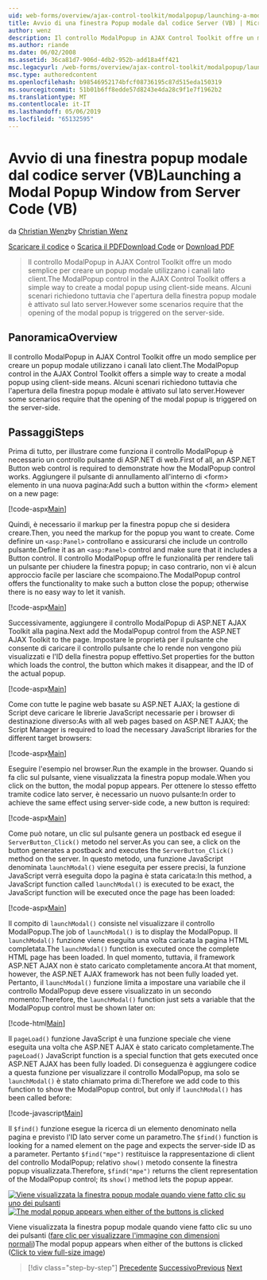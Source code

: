 ```yaml
---
uid: web-forms/overview/ajax-control-toolkit/modalpopup/launching-a-modal-popup-window-from-server-code-vb
title: Avvio di una finestra Popup modale dal codice Server (VB) | Microsoft Docs
author: wenz
description: Il controllo ModalPopup in AJAX Control Toolkit offre un modo semplice per creare un popup modale utilizzano i canali lato client. Tuttavia alcuni scenari richiedono che t...
ms.author: riande
ms.date: 06/02/2008
ms.assetid: 36ca81d7-906d-4db2-952b-add18a4ff421
msc.legacyurl: /web-forms/overview/ajax-control-toolkit/modalpopup/launching-a-modal-popup-window-from-server-code-vb
msc.type: authoredcontent
ms.openlocfilehash: b98546952174bfcf08736195c87d515eda150319
ms.sourcegitcommit: 51b01b6ff8edde57d8243e4da28c9f1e7f1962b2
ms.translationtype: MT
ms.contentlocale: it-IT
ms.lasthandoff: 05/06/2019
ms.locfileid: "65132595"
---
```

# <a name="launching-a-modal-popup-window-from-server-code-vb"></a><span data-ttu-id="02f90-104">Avvio di una finestra popup modale dal codice server (VB)</span><span class="sxs-lookup"><span data-stu-id="02f90-104">Launching a Modal Popup Window from Server Code (VB)</span></span>

<span data-ttu-id="02f90-105">da [Christian Wenz](https://github.com/wenz)</span><span class="sxs-lookup"><span data-stu-id="02f90-105">by [Christian Wenz](https://github.com/wenz)</span></span>

<span data-ttu-id="02f90-106">[Scaricare il codice](http://download.microsoft.com/download/2/4/0/24052038-f942-4336-905b-b60ae56f0dd5/ModalPopup1.vb.zip) o [Scarica il PDF](http://download.microsoft.com/download/b/6/a/b6ae89ee-df69-4c87-9bfb-ad1eb2b23373/modalpopup1VB.pdf)</span><span class="sxs-lookup"><span data-stu-id="02f90-106">[Download Code](http://download.microsoft.com/download/2/4/0/24052038-f942-4336-905b-b60ae56f0dd5/ModalPopup1.vb.zip) or [Download PDF](http://download.microsoft.com/download/b/6/a/b6ae89ee-df69-4c87-9bfb-ad1eb2b23373/modalpopup1VB.pdf)</span></span>

> <span data-ttu-id="02f90-107">Il controllo ModalPopup in AJAX Control Toolkit offre un modo semplice per creare un popup modale utilizzano i canali lato client.</span><span class="sxs-lookup"><span data-stu-id="02f90-107">The ModalPopup control in the AJAX Control Toolkit offers a simple way to create a modal popup using client-side means.</span></span> <span data-ttu-id="02f90-108">Alcuni scenari richiedono tuttavia che l'apertura della finestra popup modale è attivato sul lato server.</span><span class="sxs-lookup"><span data-stu-id="02f90-108">However some scenarios require that the opening of the modal popup is triggered on the server-side.</span></span>

## <a name="overview"></a><span data-ttu-id="02f90-109">Panoramica</span><span class="sxs-lookup"><span data-stu-id="02f90-109">Overview</span></span>

<span data-ttu-id="02f90-110">Il controllo ModalPopup in AJAX Control Toolkit offre un modo semplice per creare un popup modale utilizzano i canali lato client.</span><span class="sxs-lookup"><span data-stu-id="02f90-110">The ModalPopup control in the AJAX Control Toolkit offers a simple way to create a modal popup using client-side means.</span></span> <span data-ttu-id="02f90-111">Alcuni scenari richiedono tuttavia che l'apertura della finestra popup modale è attivato sul lato server.</span><span class="sxs-lookup"><span data-stu-id="02f90-111">However some scenarios require that the opening of the modal popup is triggered on the server-side.</span></span>

## <a name="steps"></a><span data-ttu-id="02f90-112">Passaggi</span><span class="sxs-lookup"><span data-stu-id="02f90-112">Steps</span></span>

<span data-ttu-id="02f90-113">Prima di tutto, per illustrare come funziona il controllo ModalPopup è necessario un controllo pulsante di ASP.NET di web.</span><span class="sxs-lookup"><span data-stu-id="02f90-113">First of all, an ASP.NET Button web control is required to demonstrate how the ModalPopup control works.</span></span> <span data-ttu-id="02f90-114">Aggiungere il pulsante di annullamento all'interno di &lt;form&gt; elemento in una nuova pagina:</span><span class="sxs-lookup"><span data-stu-id="02f90-114">Add such a button within the &lt;form&gt; element on a new page:</span></span>

[!code-aspx[Main](launching-a-modal-popup-window-from-server-code-vb/samples/sample1.aspx)]

<span data-ttu-id="02f90-115">Quindi, è necessario il markup per la finestra popup che si desidera creare.</span><span class="sxs-lookup"><span data-stu-id="02f90-115">Then, you need the markup for the popup you want to create.</span></span> <span data-ttu-id="02f90-116">Come definire un `<asp:Panel>` controllano e assicurarsi che include un controllo pulsante.</span><span class="sxs-lookup"><span data-stu-id="02f90-116">Define it as an `<asp:Panel>` control and make sure that it includes a Button control.</span></span> <span data-ttu-id="02f90-117">Il controllo ModalPopup offre le funzionalità per rendere tali un pulsante per chiudere la finestra popup; in caso contrario, non vi è alcun approccio facile per lasciare che scompaiono.</span><span class="sxs-lookup"><span data-stu-id="02f90-117">The ModalPopup control offers the functionality to make such a button close the popup; otherwise there is no easy way to let it vanish.</span></span>

[!code-aspx[Main](launching-a-modal-popup-window-from-server-code-vb/samples/sample2.aspx)]

<span data-ttu-id="02f90-118">Successivamente, aggiungere il controllo ModalPopup di ASP.NET AJAX Toolkit alla pagina.</span><span class="sxs-lookup"><span data-stu-id="02f90-118">Next add the ModalPopup control from the ASP.NET AJAX Toolkit to the page.</span></span> <span data-ttu-id="02f90-119">Impostare le proprietà per il pulsante che consente di caricare il controllo pulsante che lo rende non vengono più visualizzati e l'ID della finestra popup effettivo.</span><span class="sxs-lookup"><span data-stu-id="02f90-119">Set properties for the button which loads the control, the button which makes it disappear, and the ID of the actual popup.</span></span>

[!code-aspx[Main](launching-a-modal-popup-window-from-server-code-vb/samples/sample3.aspx)]

<span data-ttu-id="02f90-120">Come con tutte le pagine web basate su ASP.NET AJAX; la gestione di Script deve caricare le librerie JavaScript necessarie per i browser di destinazione diverso:</span><span class="sxs-lookup"><span data-stu-id="02f90-120">As with all web pages based on ASP.NET AJAX; the Script Manager is required to load the necessary JavaScript libraries for the different target browsers:</span></span>

[!code-aspx[Main](launching-a-modal-popup-window-from-server-code-vb/samples/sample4.aspx)]

<span data-ttu-id="02f90-121">Eseguire l'esempio nel browser.</span><span class="sxs-lookup"><span data-stu-id="02f90-121">Run the example in the browser.</span></span> <span data-ttu-id="02f90-122">Quando si fa clic sul pulsante, viene visualizzata la finestra popup modale.</span><span class="sxs-lookup"><span data-stu-id="02f90-122">When you click on the button, the modal popup appears.</span></span> <span data-ttu-id="02f90-123">Per ottenere lo stesso effetto tramite codice lato server, è necessario un nuovo pulsante:</span><span class="sxs-lookup"><span data-stu-id="02f90-123">In order to achieve the same effect using server-side code, a new button is required:</span></span>

[!code-aspx[Main](launching-a-modal-popup-window-from-server-code-vb/samples/sample5.aspx)]

<span data-ttu-id="02f90-124">Come può notare, un clic sul pulsante genera un postback ed esegue il `ServerButton_Click()` metodo nel server.</span><span class="sxs-lookup"><span data-stu-id="02f90-124">As you can see, a click on the button generates a postback and executes the `ServerButton_Click()` method on the server.</span></span> <span data-ttu-id="02f90-125">In questo metodo, una funzione JavaScript denominata `launchModal()` viene eseguita per essere precisi, la funzione JavaScript verrà eseguita dopo la pagina è stata caricata:</span><span class="sxs-lookup"><span data-stu-id="02f90-125">In this method, a JavaScript function called `launchModal()` is executed to be exact, the JavaScript function will be executed once the page has been loaded:</span></span>

[!code-aspx[Main](launching-a-modal-popup-window-from-server-code-vb/samples/sample6.aspx)]

<span data-ttu-id="02f90-126">Il compito di `launchModal()` consiste nel visualizzare il controllo ModalPopup.</span><span class="sxs-lookup"><span data-stu-id="02f90-126">The job of `launchModal()` is to display the ModalPopup.</span></span> <span data-ttu-id="02f90-127">Il `launchModal()` funzione viene eseguita una volta caricata la pagina HTML completata.</span><span class="sxs-lookup"><span data-stu-id="02f90-127">The `launchModal()` function is executed once the complete HTML page has been loaded.</span></span> <span data-ttu-id="02f90-128">In quel momento, tuttavia, il framework ASP.NET AJAX non è stato caricato completamente ancora.</span><span class="sxs-lookup"><span data-stu-id="02f90-128">At that moment, however, the ASP.NET AJAX framework has not been fully loaded yet.</span></span> <span data-ttu-id="02f90-129">Pertanto, il `launchModal()` funzione limita a impostare una variabile che il controllo ModalPopup deve essere visualizzato in un secondo momento:</span><span class="sxs-lookup"><span data-stu-id="02f90-129">Therefore, the `launchModal()` function just sets a variable that the ModalPopup control must be shown later on:</span></span>

[!code-html[Main](launching-a-modal-popup-window-from-server-code-vb/samples/sample7.html)]

<span data-ttu-id="02f90-130">Il `pageLoad()` funzione JavaScript è una funzione speciale che viene eseguita una volta che ASP.NET AJAX è stato caricato completamente.</span><span class="sxs-lookup"><span data-stu-id="02f90-130">The `pageLoad()` JavaScript function is a special function that gets executed once ASP.NET AJAX has been fully loaded.</span></span> <span data-ttu-id="02f90-131">Di conseguenza è aggiungere codice a questa funzione per visualizzare il controllo ModalPopup, ma solo se `launchModal()` è stato chiamato prima di:</span><span class="sxs-lookup"><span data-stu-id="02f90-131">Therefore we add code to this function to show the ModalPopup control, but only if `launchModal()` has been called before:</span></span>

[!code-javascript[Main](launching-a-modal-popup-window-from-server-code-vb/samples/sample8.js)]

<span data-ttu-id="02f90-132">Il `$find()` funzione esegue la ricerca di un elemento denominato nella pagina e previsto l'ID lato server come un parametro.</span><span class="sxs-lookup"><span data-stu-id="02f90-132">The `$find()` function is looking for a named element on the page and expects the server-side ID as a parameter.</span></span> <span data-ttu-id="02f90-133">Pertanto `$find("mpe")` restituisce la rappresentazione di client del controllo ModalPopup; relativo `show()` metodo consente la finestra popup visualizzata.</span><span class="sxs-lookup"><span data-stu-id="02f90-133">Therefore, `$find("mpe")` returns the client representation of the ModalPopup control; its `show()` method lets the popup appear.</span></span>

<span data-ttu-id="02f90-134">[![Viene visualizzata la finestra popup modale quando viene fatto clic su uno dei pulsanti](launching-a-modal-popup-window-from-server-code-vb/_static/image2.png)](launching-a-modal-popup-window-from-server-code-vb/_static/image1.png)</span><span class="sxs-lookup"><span data-stu-id="02f90-134">[![The modal popup appears when either of the buttons is clicked](launching-a-modal-popup-window-from-server-code-vb/_static/image2.png)](launching-a-modal-popup-window-from-server-code-vb/_static/image1.png)</span></span>

<span data-ttu-id="02f90-135">Viene visualizzata la finestra popup modale quando viene fatto clic su uno dei pulsanti ([fare clic per visualizzare l'immagine con dimensioni normali](launching-a-modal-popup-window-from-server-code-vb/_static/image3.png))</span><span class="sxs-lookup"><span data-stu-id="02f90-135">The modal popup appears when either of the buttons is clicked ([Click to view full-size image](launching-a-modal-popup-window-from-server-code-vb/_static/image3.png))</span></span>

> [!div class="step-by-step"]
> <span data-ttu-id="02f90-136">[Precedente](positioning-a-modalpopup-cs.md)
> [Successivo](using-modalpopup-with-a-repeater-control-vb.md)</span><span class="sxs-lookup"><span data-stu-id="02f90-136">[Previous](positioning-a-modalpopup-cs.md)
[Next](using-modalpopup-with-a-repeater-control-vb.md)</span></span>
